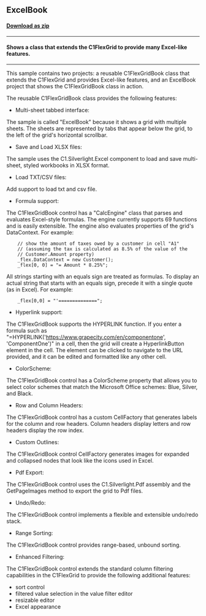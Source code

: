 ## ExcelBook
#### [Download as zip](https://downgit.github.io/#/home?url=https://github.com/GrapeCity/ComponentOne-WPF-Samples/tree/master/NET_4.5.2/C1.WPF.FlexGrid/CS/ExcelBook/ExcelBook)
____
#### Shows a class that extends the C1FlexGrid to provide many Excel-like features.
____
This sample contains two projects: a reusable C1FlexGridBook class that 
extends the C1FlexGrid and provides Excel-like features, and an ExcelBook 
project that shows the C1FlexGridBook class in action.

The reusable C1FlexGridBook class provides the following features:


* Multi-sheet tabbed interface:

The sample is called "ExcelBook" because it shows a grid with multiple sheets.
The sheets are represented by tabs that appear below the grid, to the left
of the grid's horizontal scrollbar.


* Save and Load XLSX files:

The sample uses the C1.Silverlight.Excel component to load and save multi-sheet,
styled workbooks in XLSX format.


* Load TXT/CSV files:

Add support to load txt and csv file.


* Formula support:

The C1FlexGridBook control has a "CalcEngine" class that parses and evaluates
Excel-style formulas. The engine currently supports 69 functions and is easily
extensible. The engine also evaluates properties of the grid's DataContext.
For example:

```
	// show the amount of taxes owed by a customer in cell "A1"
	// (assuming the tax is calculated as 8.5% of the value of the 
	// Customer.Amount property)
	_flex.DataContext = new Customer();
	_flex[0, 0] = "= Amount * 8.25%";
```
All strings starting with an equals sign are treated as formulas. To display an
actual string that starts with an equals sign, precede it with a single quote
(as in Excel). For example:
	
```
	_flex[0,0] = "'==============";
```

* Hyperlink support:

The C1FlexGridBook supports the HYPERLINK function. If you enter a formula such as
"=HYPERLINK('https://www.grapecity.com/en/componentone', 'ComponentOne')" in a cell, then the
grid will create a HyperlinkButton element in the cell. The element can be clicked
to navigate to the URL provided, and it can be edited and formatted like any other
cell.


* ColorScheme:

The C1FlexGridBook control has a ColorScheme property that allows you to select 
color schemes that match the Microsoft Office schemes: Blue, Silver, and Black.


* Row and Column Headers:

The C1FlexGridBook control has a custom CellFactory that generates labels for
the column and row headers. Column headers display letters and row headers
display the row index.


* Custom Outlines:

The C1FlexGridBook control CellFactory generates images for expanded and collapsed
nodes that look like the icons used in Excel.


* Pdf Export:

The C1FlexGridBook control uses the C1.Silverlight.Pdf assembly and the GetPageImages
method to export the grid to Pdf files.


* Undo/Redo:

The C1FlexGridBook control implements a flexible and extensible undo/redo stack.


* Range Sorting:

The C1FlexGridBook control provides range-based, unbound sorting.


* Enhanced Filtering:

The C1FlexGridBook control extends the standard column filtering capabilities in 
the C1FlexGrid to provide the following additional features:


* sort control
* filtered value selection in the value filter editor
* resizable editor
* Excel appearance

